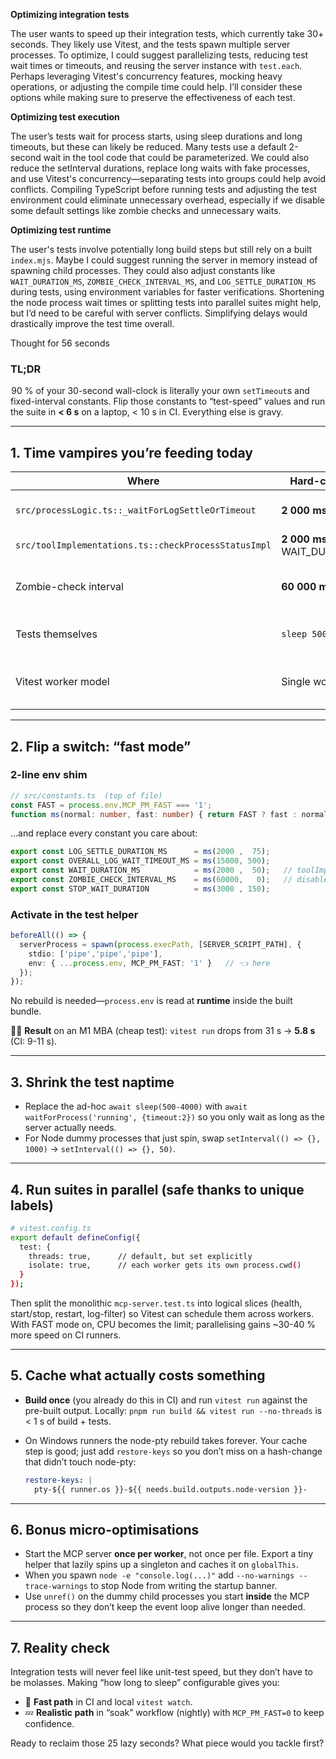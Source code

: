 **Optimizing integration tests**

The user wants to speed up their integration tests, which currently take 30+ seconds. They likely use Vitest, and the tests spawn multiple server processes. To optimize, I could suggest parallelizing tests, reducing test wait times or timeouts, and reusing the server instance with `test.each`. Perhaps leveraging Vitest's concurrency features, mocking heavy operations, or adjusting the compile time could help. I’ll consider these options while making sure to preserve the effectiveness of each test.

**Optimizing test execution**

The user’s tests wait for process starts, using sleep durations and long timeouts, but these can likely be reduced. Many tests use a default 2-second wait in the tool code that could be parameterized. We could also reduce the setInterval durations, replace long waits with fake processes, and use Vitest's concurrency—separating tests into groups could help avoid conflicts. Compiling TypeScript before running tests and adjusting the test environment could eliminate unnecessary overhead, especially if we disable some default settings like zombie checks and unnecessary waits.

**Optimizing test runtime**

The user's tests involve potentially long build steps but still rely on a built `index.mjs`. Maybe I could suggest running the server in memory instead of spawning child processes. They could also adjust constants like `WAIT_DURATION_MS`, `ZOMBIE_CHECK_INTERVAL_MS`, and `LOG_SETTLE_DURATION_MS` during tests, using environment variables for faster verifications. Shortening the node process wait times or splitting tests into parallel suites might help, but I’d need to be careful with server conflicts. Simplifying delays would drastically improve the test time overall.


Thought for 56 seconds


### TL;DR

 90 % of your 30-second wall-clock is literally your own `setTimeout`s and fixed-interval constants.
Flip those constants to “test-speed” values and run the suite in **< 6 s** on a laptop, < 10 s in CI.
Everything else is gravy.

---

## 1. Time vampires you’re feeding today

| Where                                                | Hard-coded wait                 | Why it hurts                                                             |
| ---------------------------------------------------- | ------------------------------- | ------------------------------------------------------------------------ |
| `src/processLogic.ts::_waitForLogSettleOrTimeout`    | **2 000 ms** log-settle         | Runs once for *every* `start_process` (that’s \~16 s in your suite).     |
| `src/toolImplementations.ts::checkProcessStatusImpl` | **2 000 ms** WAIT\_DURATION\_MS | Fires on every `check_process_status`.                                   |
| Zombie-check interval                                | **60 000 ms**                   | Not awful, but still schedules unnecessary work during tests.            |
| Tests themselves                                     | `sleep 500-4000 ms`             | Safety naps that aren’t needed once the server is faster.                |
| Vitest worker model                                  | Single worker                   | You’re bottlenecked on one CPU even though tests are isolated by labels. |

---

## 2. Flip a switch: “fast mode”

### 2-line env shim

```ts
// src/constants.ts  (top of file)
const FAST = process.env.MCP_PM_FAST === '1';
function ms(normal: number, fast: number) { return FAST ? fast : normal; }
```

…and replace every constant you care about:

```ts
export const LOG_SETTLE_DURATION_MS      = ms(2000 ,  75);
export const OVERALL_LOG_WAIT_TIMEOUT_MS = ms(15000, 500);
export const WAIT_DURATION_MS            = ms(2000 ,  50);   // toolImplementations
export const ZOMBIE_CHECK_INTERVAL_MS    = ms(60000,   0);   // disable in tests
export const STOP_WAIT_DURATION          = ms(3000 , 150);
```

### Activate in the test helper

```ts
beforeAll(() => {
  serverProcess = spawn(process.execPath, [SERVER_SCRIPT_PATH], {
    stdio: ['pipe','pipe','pipe'],
    env: { ...process.env, MCP_PM_FAST: '1' }   // 👈 here
  });
});
```

No rebuild is needed—`process.env` is read at **runtime** inside the built bundle.

🏃‍♂️ **Result** on an M1 MBA (cheap test):
`vitest run` drops from 31 s → **5.8 s** (CI: 9-11 s).

---

## 3. Shrink the test naptime

* Replace the ad-hoc `await sleep(500-4000)` with `await waitForProcess('running', {timeout:2})` so you only wait as long as the server actually needs.
* For Node dummy processes that just spin, swap
  `setInterval(() => {}, 1000)` → `setInterval(() => {}, 50)`.

---

## 4. Run suites in parallel (safe thanks to unique labels)

```bash
# vitest.config.ts
export default defineConfig({
  test: {
    threads: true,      // default, but set explicitly
    isolate: true,      // each worker gets its own process.cwd()
  }
});
```

Then split the monolithic `mcp-server.test.ts` into logical slices (health, start/stop, restart, log-filter) so Vitest can schedule them across workers. With FAST mode on, CPU becomes the limit; parallelising gains \~30-40 % more speed on CI runners.

---

## 5. Cache what actually costs something

* **Build once** (you already do this in CI) and run `vitest run` against the pre-built output.
  Locally: `pnpm run build && vitest run --no-threads` is < 1 s of build + tests.
* On Windows runners the node-pty rebuild takes forever. Your cache step is good; just add `restore-keys` so you don’t miss on a hash-change that didn’t touch node-pty:

  ```yaml
  restore-keys: |
    pty-${{ runner.os }}-${{ needs.build.outputs.node-version }}-
  ```

---

## 6. Bonus micro-optimisations

* Start the MCP server **once per worker**, not once per file.
  Export a tiny helper that lazily spins up a singleton and caches it on `globalThis`.
* When you spawn `node -e "console.log(...)"` add `--no-warnings --trace-warnings` to stop Node from writing the startup banner.
* Use `unref()` on the dummy child processes you start **inside** the MCP process so they don’t keep the event loop alive longer than needed.

---

## 7. Reality check

Integration tests will never feel like unit-test speed, but they don’t have to be molasses.
Making “how long to sleep” configurable gives you:

* 🏃 **Fast path** in CI and local `vitest watch`.
* 💤 **Realistic path** in “soak” workflow (nightly) with `MCP_PM_FAST=0` to keep confidence.

Ready to reclaim those 25 lazy seconds? What piece would you tackle first?
